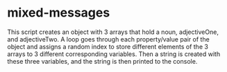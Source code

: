 # mixed-messages

This script creates an object with 3 arrays that hold a noun, adjectiveOne, and adjectiveTwo. A loop goes through each property/value pair of the object and assigns a random index to store different elements of the 3 arrays to 3 different corresponding variables. Then a string is created with these three variables, and the string is then printed to the console.
